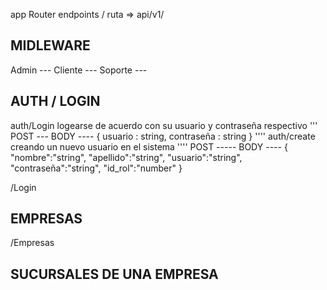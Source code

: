 app Router endpoints /
ruta => api/v1/
## MIDLEWARE

Admin ---
Cliente ---
Soporte ---

## AUTH / LOGIN 
auth/Login 
logearse de acuerdo con su usuario y contraseña respectivo
'''
POST 
--- BODY ----
{
    usuario : string,
    contraseña : string
}
''''
auth/create
creando un nuevo usuario en el sistema
''''
POST
----- BODY ----
{
    "nombre":"string",
    "apellido":"string",
    "usuario":"string",
    "contraseña":"string",
    "id_rol":"number"
}

/Login

## EMPRESAS
/Empresas
## SUCURSALES DE UNA EMPRESA
